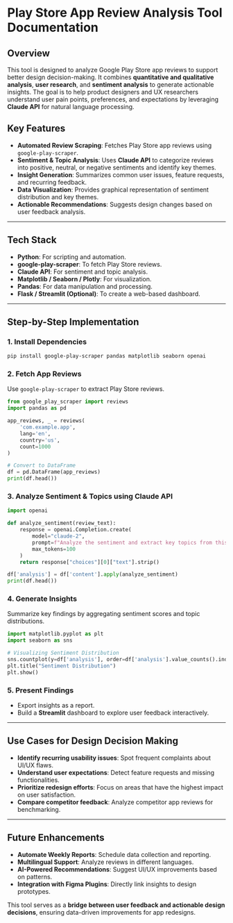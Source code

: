 # Play Store App Review Analysis Tool Documentation

## Overview
This tool is designed to analyze Google Play Store app reviews to support better design decision-making. It combines **quantitative and qualitative analysis**, **user research**, and **sentiment analysis** to generate actionable insights. The goal is to help product designers and UX researchers understand user pain points, preferences, and expectations by leveraging **Claude API** for natural language processing.

## Key Features
- **Automated Review Scraping**: Fetches Play Store app reviews using `google-play-scraper`.
- **Sentiment & Topic Analysis**: Uses **Claude API** to categorize reviews into positive, neutral, or negative sentiments and identify key themes.
- **Insight Generation**: Summarizes common user issues, feature requests, and recurring feedback.
- **Data Visualization**: Provides graphical representation of sentiment distribution and key themes.
- **Actionable Recommendations**: Suggests design changes based on user feedback analysis.

---
## Tech Stack
- **Python**: For scripting and automation.
- **google-play-scraper**: To fetch Play Store reviews.
- **Claude API**: For sentiment and topic analysis.
- **Matplotlib / Seaborn / Plotly**: For visualization.
- **Pandas**: For data manipulation and processing.
- **Flask / Streamlit (Optional)**: To create a web-based dashboard.

---
## Step-by-Step Implementation
### 1. Install Dependencies
```sh
pip install google-play-scraper pandas matplotlib seaborn openai
```

### 2. Fetch App Reviews
Use `google-play-scraper` to extract Play Store reviews.
```python
from google_play_scraper import reviews
import pandas as pd

app_reviews, _ = reviews(
    'com.example.app',
    lang='en',
    country='us',
    count=1000
)

# Convert to DataFrame
df = pd.DataFrame(app_reviews)
print(df.head())
```

### 3. Analyze Sentiment & Topics using Claude API
```python
import openai

def analyze_sentiment(review_text):
    response = openai.Completion.create(
        model="claude-2",
        prompt=f"Analyze the sentiment and extract key topics from this review: {review_text}",
        max_tokens=100
    )
    return response["choices"][0]["text"].strip()

df['analysis'] = df['content'].apply(analyze_sentiment)
print(df.head())
```

### 4. Generate Insights
Summarize key findings by aggregating sentiment scores and topic distributions.
```python
import matplotlib.pyplot as plt
import seaborn as sns

# Visualizing Sentiment Distribution
sns.countplot(y=df['analysis'], order=df['analysis'].value_counts().index)
plt.title("Sentiment Distribution")
plt.show()
```

### 5. Present Findings
- Export insights as a report.
- Build a **Streamlit** dashboard to explore user feedback interactively.

---
## Use Cases for Design Decision Making
- **Identify recurring usability issues**: Spot frequent complaints about UI/UX flaws.
- **Understand user expectations**: Detect feature requests and missing functionalities.
- **Prioritize redesign efforts**: Focus on areas that have the highest impact on user satisfaction.
- **Compare competitor feedback**: Analyze competitor app reviews for benchmarking.

---
## Future Enhancements
- **Automate Weekly Reports**: Schedule data collection and reporting.
- **Multilingual Support**: Analyze reviews in different languages.
- **AI-Powered Recommendations**: Suggest UI/UX improvements based on patterns.
- **Integration with Figma Plugins**: Directly link insights to design prototypes.

This tool serves as a **bridge between user feedback and actionable design decisions**, ensuring data-driven improvements for app redesigns.

